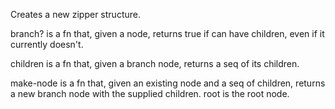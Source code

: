   Creates a new zipper structure. 

  branch? is a fn that, given a node, returns true if can have
  children, even if it currently doesn't.

  children is a fn that, given a branch node, returns a seq of its
  children.

  make-node is a fn that, given an existing node and a seq of
  children, returns a new branch node with the supplied children.
  root is the root node.